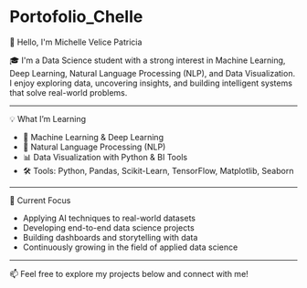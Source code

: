 # Portofolio_Chelle

👋 Hello, I'm Michelle Velice Patricia

🎓 I'm a Data Science student with a strong interest in Machine Learning, Deep Learning, Natural Language Processing (NLP), and Data Visualization.  
I enjoy exploring data, uncovering insights, and building intelligent systems that solve real-world problems.

---

💡 What I’m Learning
- 🤖 Machine Learning & Deep Learning  
- 📝 Natural Language Processing (NLP)  
- 📊 Data Visualization with Python & BI Tools  
- 🛠️ Tools: Python, Pandas, Scikit-Learn, TensorFlow, Matplotlib, Seaborn

---

🚀 Current Focus
- Applying AI techniques to real-world datasets  
- Developing end-to-end data science projects  
- Building dashboards and storytelling with data  
- Continuously growing in the field of applied data science

---

📫 Feel free to explore my projects below and connect with me!
